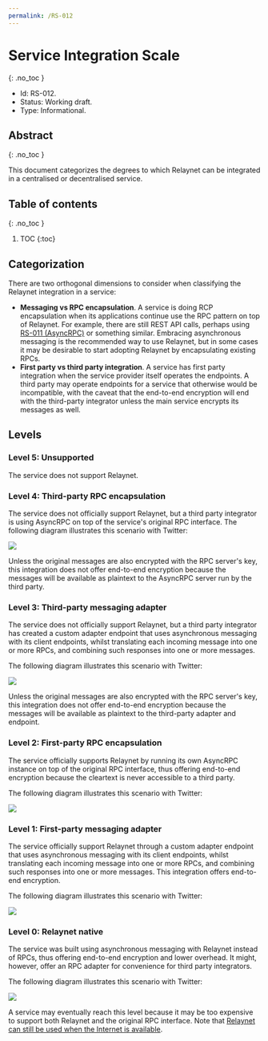 ```yaml
---
permalink: /RS-012
---
```

# Service Integration Scale
{: .no_toc }

- Id: RS-012.
- Status: Working draft.
- Type: Informational.

## Abstract
{: .no_toc }

This document categorizes the degrees to which Relaynet can be integrated in a centralised or decentralised service.

## Table of contents
{: .no_toc }

1. TOC
{:toc}

## Categorization

There are two orthogonal dimensions to consider when classifying the Relaynet integration in a service:

- **Messaging vs RPC encapsulation**. A service is doing RCP encapsulation when its applications continue use the RPC pattern on top of Relaynet. For example, there are still REST API calls, perhaps using [RS-011 (AsyncRPC)](rs011-asyncrpc.md) or something similar. Embracing asynchronous messaging is the recommended way to use Relaynet, but in some cases it may be desirable to start adopting Relaynet by encapsulating existing RPCs.
- **First party vs third party integration**. A service has first party integration when the service provider itself operates the endpoints. A third party may operate endpoints for a service that otherwise would be incompatible, with the caveat that the end-to-end encryption will end with the third-party integrator unless the main service encrypts its messages as well.

## Levels

### Level 5: Unsupported

The service does not support Relaynet.

### Level 4: Third-party RPC encapsulation

The service does not officially support Relaynet, but a third party integrator is using AsyncRPC on top of the service's original RPC interface. The following diagram illustrates this scenario with Twitter:

![](assets/rs012/level4.png)

Unless the original messages are also encrypted with the RPC server's key, this integration does not offer end-to-end encryption because the messages will be available as plaintext to the AsyncRPC server run by the third party.

### Level 3: Third-party messaging adapter

The service does not officially support Relaynet, but a third party integrator has created a custom adapter endpoint that uses asynchronous messaging with its client endpoints, whilst translating each incoming message into one or more RPCs, and combining such responses into one or more messages.

The following diagram illustrates this scenario with Twitter:

![](assets/rs012/level3.png)

Unless the original messages are also encrypted with the RPC server's key, this integration does not offer end-to-end encryption because the messages will be available as plaintext to the third-party adapter and endpoint.

### Level 2: First-party RPC encapsulation

The service officially supports Relaynet by running its own AsyncRPC instance on top of the original RPC interface, thus offering end-to-end encryption because the cleartext is never accessible to a third party.

The following diagram illustrates this scenario with Twitter:

![](assets/rs012/level2.png)

### Level 1: First-party messaging adapter

The service officially support Relaynet through a custom adapter endpoint that uses asynchronous messaging with its client endpoints, whilst translating each incoming message into one or more RPCs, and combining such responses into one or more messages. This integration offers end-to-end encryption.

The following diagram illustrates this scenario with Twitter:

![](assets/rs012/level1.png)

### Level 0: Relaynet native

The service was built using asynchronous messaging with Relaynet instead of RPCs, thus offering end-to-end encryption and lower overhead. It might, however, offer an RPC adapter for convenience for third party integrators.

The following diagram illustrates this scenario with Twitter:

![](assets/rs012/level0-offline.png)

A service may eventually reach this level because it may be too expensive to support both Relaynet and the original RPC interface. Note that [Relaynet can still be used when the Internet is available](rs017-adaptive-relay.md).
